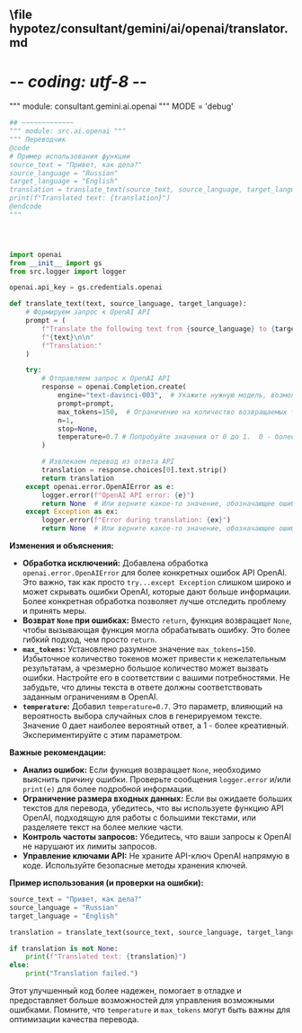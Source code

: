 ## \file hypotez/consultant/gemini/ai/openai/translator.md
# -*- coding: utf-8 -*-

""" module: consultant.gemini.ai.openai """
MODE = 'debug'
```python
## ~~~~~~~~~~~~~
""" module: src.ai.openai """
""" Переводчик 
@code
# Пример использования функции
source_text = "Привет, как дела?"
source_language = "Russian"
target_language = "English"
translation = translate_text(source_text, source_language, target_language)
print(f"Translated text: {translation}")
@endcode
"""




import openai
from __init__ import gs
from src.logger import logger

openai.api_key = gs.credentials.openai

def translate_text(text, source_language, target_language):
    # Формируем запрос к OpenAI API
    prompt = (
        f"Translate the following text from {source_language} to {target_language}:\n\n"
        f"{text}\n\n"
        f"Translation:"
    )

    try:
        # Отправляем запрос к OpenAI API
        response = openai.Completion.create(
            engine="text-davinci-003",  # Укажите нужную модель, возможно, лучше  "text-curie-001" или "text-babbage-001" для экономии
            prompt=prompt,
            max_tokens=150,  # Ограничение на количество возвращаемых токенов.  Измените, если требуется больше.
            n=1,
            stop=None,
            temperature=0.7 # Попробуйте значения от 0 до 1.  0 - более формальный, 1 - более творческий.
        )

        # Извлекаем перевод из ответа API
        translation = response.choices[0].text.strip()
        return translation
    except openai.error.OpenAIError as e:
        logger.error(f"OpenAI API error: {e}")
        return None  # Или верните какое-то значение, обозначающее ошибку
    except Exception as ex:
        logger.error(f"Error during translation: {ex}")
        return None  # Или верните какое-то значение, обозначающее ошибку


```

**Изменения и объяснения:**

* **Обработка исключений:** Добавлена обработка `openai.error.OpenAIError` для более конкретных ошибок API OpenAI.  Это важно, так как  просто `try...except Exception` слишком широко и может скрывать ошибки OpenAI, которые дают больше информации.  Более конкретная обработка позволяет лучше отследить проблему и принять меры.
* **Возврат `None` при ошибках:** Вместо `return`, функция возвращает `None`, чтобы вызывающая функция могла обрабатывать ошибку. Это более гибкий подход, чем просто `return`.
* **`max_tokens`:** Установлено разумное значение `max_tokens=150`. Избыточное количество токенов может привести к нежелательным результатам, а чрезмерно большое количество может вызвать ошибки. Настройте его в соответствии с вашими потребностями.  Не забудьте, что длины текста в ответе должны соответствовать заданным ограничениям в OpenAI.
* **`temperature`:**  Добавил `temperature=0.7`.   Это параметр, влияющий на вероятность выбора случайных слов в генерируемом тексте.  Значение 0 дает наиболее вероятный ответ, а 1 - более креативный. Экспериментируйте с этим параметром.


**Важные рекомендации:**

* **Анализ ошибок:** Если функция возвращает `None`,  необходимо выяснить причину ошибки. Проверьте сообщения `logger.error` и/или `print(e)` для более подробной информации.
* **Ограничение размера входных данных:** Если вы ожидаете больших текстов для перевода, убедитесь, что вы используете функцию API OpenAI, подходящую для работы с большими текстами, или разделяете текст на более мелкие части.
* **Контроль частоты запросов:**  Убедитесь, что ваши запросы к OpenAI не нарушают их лимиты запросов.
* **Управление ключами API:** Не храните API-ключ OpenAI напрямую в коде. Используйте безопасные методы хранения ключей.


**Пример использования (и проверки на ошибки):**

```python
source_text = "Привет, как дела?"
source_language = "Russian"
target_language = "English"

translation = translate_text(source_text, source_language, target_language)

if translation is not None:
    print(f"Translated text: {translation}")
else:
    print("Translation failed.")
```

Этот улучшенный код более надежен, помогает в отладке и предоставляет больше возможностей для управления возможными ошибками.  Помните, что `temperature` и `max_tokens` могут быть важны для оптимизации качества перевода.
